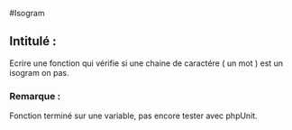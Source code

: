 #Isogram

## Intitulé :

Ecrire une fonction qui vérifie si une chaine de caractére ( un mot ) est un isogram on pas.

### Remarque : 

Fonction terminé sur une variable, pas encore tester avec phpUnit.
